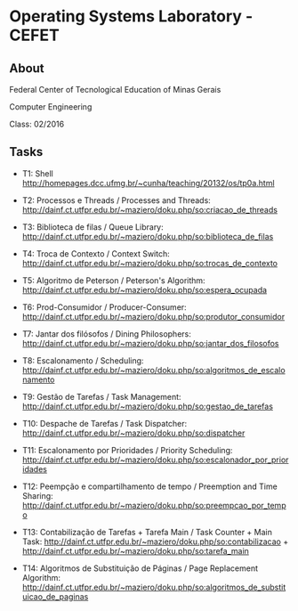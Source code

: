 # Operating Systems Laboratory - CEFET
## About

Federal Center of Tecnological Education of Minas Gerais

Computer Engineering

Class: 02/2016

## Tasks
- T1: Shell http://homepages.dcc.ufmg.br/~cunha/teaching/20132/os/tp0a.html

- T2: Processos e Threads / Processes and Threads: http://dainf.ct.utfpr.edu.br/~maziero/doku.php/so:criacao_de_threads

- T3: Biblioteca de filas / Queue Library: http://dainf.ct.utfpr.edu.br/~maziero/doku.php/so:biblioteca_de_filas

- T4: Troca de Contexto / Context Switch: http://dainf.ct.utfpr.edu.br/~maziero/doku.php/so:trocas_de_contexto

- T5: Algoritmo de Peterson / Peterson's Algorithm: http://dainf.ct.utfpr.edu.br/~maziero/doku.php/so:espera_ocupada

- T6: Prod-Consumidor / Producer-Consumer: http://dainf.ct.utfpr.edu.br/~maziero/doku.php/so:produtor_consumidor

- T7: Jantar dos filósofos / Dining Philosophers: http://dainf.ct.utfpr.edu.br/~maziero/doku.php/so:jantar_dos_filosofos

- T8: Escalonamento / Scheduling: http://dainf.ct.utfpr.edu.br/~maziero/doku.php/so:algoritmos_de_escalonamento

- T9: Gestão de Tarefas / Task Management: http://dainf.ct.utfpr.edu.br/~maziero/doku.php/so:gestao_de_tarefas

- T10: Despache de Tarefas / Task Dispatcher: http://dainf.ct.utfpr.edu.br/~maziero/doku.php/so:dispatcher

- T11: Escalonamento por Prioridades / Priority Scheduling: http://dainf.ct.utfpr.edu.br/~maziero/doku.php/so:escalonador_por_prioridades

- T12: Peempção e compartilhamento de tempo / Preemption and Time Sharing: http://dainf.ct.utfpr.edu.br/~maziero/doku.php/so:preempcao_por_tempo

- T13: Contabilização de Tarefas + Tarefa Main / Task Counter + Main Task: http://dainf.ct.utfpr.edu.br/~maziero/doku.php/so:contabilizacao + http://dainf.ct.utfpr.edu.br/~maziero/doku.php/so:tarefa_main

- T14: Algoritmos de Substituição de Páginas / Page Replacement Algorithm: http://dainf.ct.utfpr.edu.br/~maziero/doku.php/so:algoritmos_de_substituicao_de_paginas

